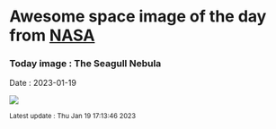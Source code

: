 
# Awesome space image of the day from [NASA](https://api.nasa.gov/)

### Today image : The Seagull Nebula
Date : 2023-01-19

![](https://apod.nasa.gov/apod/image/2301/crtastro_0172_1097p.jpg)

<small>Latest update : Thu Jan 19 17:13:46 2023</small>
        